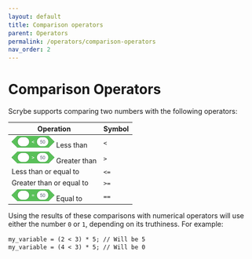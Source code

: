 ```yaml
---
layout: default
title: Comparison operators
parent: Operators
permalink: /operators/comparison-operators
nav_order: 2
---
```


# Comparison Operators

Scrybe supports comparing two numbers with the following operators:

| Operation                                 | Symbol |
| ----------------------------------------- | ------ |
| ![](/assets/operator_lt.png) Less than    | `<`    |
| ![](/assets/operator_gt.png) Greater than | `>`    |
| Less than or equal to                     | `<=`   |
| Greater than or equal to                  | `>=`   |
| ![](/assets/operator_equals.png) Equal to | `==`   |

Using the results of these comparisons with numerical operators will use either the number `0` or `1`, depending on its truthiness. For example:

```scrybe
my_variable = (2 < 3) * 5; // Will be 5
my_variable = (4 < 3) * 5; // Will be 0
```

